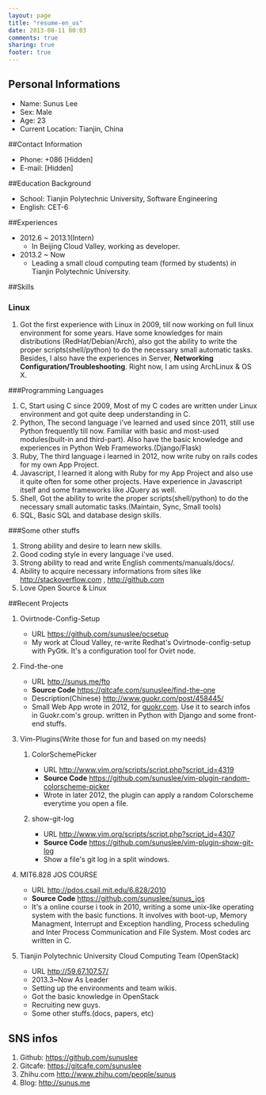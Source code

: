 ```yaml
---
layout: page
title: "resume-en_us"
date: 2013-08-11 00:03
comments: true
sharing: true
footer: true
---
```


## Personal Informations
* Name: Sunus Lee
* Sex: Male
* Age: 23
* Current Location: Tianjin, China

##Contact Information
* Phone: +086 [Hidden]
* E-mail: [Hidden]

##Education Background
* School: Tianjin Polytechnic University, Software Engineering
* English: CET-6

##Experiences
* 2012.6 ~ 2013.1(Intern)
    * In Beijing Cloud Valley, working as developer.
* 2013.2 ~ Now
    * Leading a small cloud computing team (formed by students) in Tianjin Polytechnic University.

##Skills
### Linux
1. Got the first experience with Linux in 2009, till now working on full linux environment for some years. Have some knowledges for main distributions (RedHat/Debian/Arch), also got the ability to write the proper scripts(shell/python) to do the necessary small automatic tasks. Besides, I also have the experiences in Server, **Networking Configuration/Troubleshooting**. Right now, I am using ArchLinux & OS X.

###Programming Languages
1. C, Start using C since 2009, Most of my C codes are written under Linux environment and got quite deep understanding in C.
2. Python, The second language i've learned and used since 2011, still use Python frequently till now. Familiar with basic and most-used modules(built-in and third-part). Also have the basic knowledge and experiences in Python Web Frameworks.(Django/Flask)
3. Ruby, The third language i learned in 2012, now write ruby on rails codes for my own App Project.
4. Javascript, I learned it along with Ruby for my App Project and also use it quite often for some other projects. Have experience in Javascript itself and some frameworks like JQuery as well.
5. Shell, Got the ability to write the proper scripts(shell/python) to do the necessary small automatic tasks.(Maintain, Sync, Small tools)
6. SQL, Basic SQL and database design skills.

###Some other stuffs
1. Strong ability and desire to learn new skills.
2. Good coding style in every language i've used.
3. Strong ability to read and write English comments/manuals/docs/.
4. Ability to acquire necessary informations from sites like <http://stackoverflow.com> , <http://github.com>
5. Love Open Source & Linux

##Recent Projects
1. Ovirtnode-Config-Setup
   * URL <https://github.com/sunuslee/ocsetup>
   * My work at Cloud Valley, re-write Redhat's Ovirtnode-config-setup with PyGtk. It's a configuration tool for Ovirt node.

2. Find-the-one
   * URL <http://sunus.me/fto>
   * __Source Code__ <https://gitcafe.com/sunuslee/find-the-one>
   * Description(Chinese) <http://www.guokr.com/post/458445/>
   * Small Web App wrote in 2012, for [guokr.com][3]. Use it to search infos in Guokr.com's group. written in Python with Django and some front-end stuffs.

3. Vim-Plugins(Write those for fun and based on my needs)

   1. ColorSchemePicker
       * URL <http://www.vim.org/scripts/script.php?script_id=4319>
       * __Source Code__ <https://github.com/sunuslee/vim-plugin-random-colorscheme-picker>
       * Wrote in later 2012, the plugin can apply a random Colorscheme everytime you open a file.

   2. show-git-log
       * URL <http://www.vim.org/scripts/script.php?script_id=4307>
       * __Source Code__ <https://github.com/sunuslee/vim-plugin-show-git-log>
       * Show a file's git log in a split windows.

4. MIT6.828 JOS COURSE
    * URL <http://pdos.csail.mit.edu/6.828/2010>
    * __Source Code__ <https://github.com/sunuslee/sunus_jos>
    * It's a online course i took in 2010, writing a some unix-like operating system with the basic functions. It involves with boot-up, Memory Managment,  Interrupt and Exception handling, Process scheduling and Inter Process Communication and File System. Most codes arc written in C.

5. Tianjin Polytechnic University Cloud Computing Team (OpenStack)
    * URL <http://59.67.107.57/>
    * 2013.3~Now As Leader
    * Setting up the environments and team wikis.
    * Got the basic knowledge in OpenStack
    * Recruiting new guys.
    * Some other stuffs.(docs, papers, etc)

## SNS infos
1. Github: <https://github.com/sunuslee>
2. Gitcafe: <https://gitcafe.com/sunuslee>
3. Zhihu.com <http://www.zhihu.com/people/sunus>
4. Blog: <http://sunus.me>


[1]: https://github.com/sunuslee/ocsetup
[2]: https://gitcafe.com/sunuslee/find-the-one
[3]: http://www.guokr.com
[4]: http://www.vim.org/scripts/script.php?script_id=4319
[5]: http://www.vim.org/scripts/script.php?script_id=4307
[6]: https://github.com/sunuslee
[7]: http://www.vim.org/account/profile.php?user_id=58501
[8]: http://pdos.csail.mit.edu/6.828/2010
[9]: http://59.67.107.57
